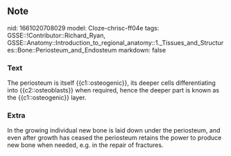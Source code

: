 ## Note
nid: 1661020708029
model: Cloze-chrisc-ff04e
tags: GSSE::!Contributor::Richard_Ryan, GSSE::Anatomy::Introduction_to_regional_anatomy::1._Tissues_and_Structures::Bone::Periosteum_and_Endosteum
markdown: false

### Text
<div class="toggle">
  The periosteum is itself {{c1::osteogenic}}, its deeper cells
  differentiating into {{c2::osteoblasts}} when required, hence the
  deeper part is known as the {{c1::osteogenic}} layer.
</div>

### Extra
<p id="c3ee3d04-c3e7-4b85-b22b-d48301726fc6" class="">In the
growing individual new bone is laid down under the periosteum, and
even after growth has ceased the periosteum retains the power to
produce new bone when needed, e.g. in the repair of fractures.
